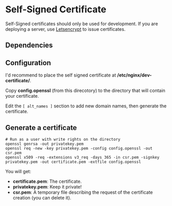 # Self-Signed Certificate

Self-Signed certificates should only be used for development.
If you are deploying a server, use [Letsencrypt][notes-letsencrypt]
to issue certificates.

## Dependencies

## Configuration

I'd recommend to place the self signed certificate at **/etc/nginx/dev-certificate/**.

Copy **config.openssl** (from this direcotory) to the directory that will contain your certificate.

Edit the `[ alt_names ]` section to add new domain names, then generate the certificate.

## Generate a certificate

```shell
# Run as a user with write rights on the directory
openssl genrsa -out privatekey.pem
openssl req -new -key privatekey.pem -config config.openssl -out csr.pem
openssl x509 -req -extensions v3_req -days 365 -in csr.pem -signkey privatekey.pem -out certificate.pem -extfile config.openssl
```

You will get:
- **certificate.pem**: The certificate.
- **privatekey.pem**: Keep it private!
- **csr.pem**: A temporary file describing the request of the certificate creation (you can delete it).


[notes-letsencrypt]: ../../../server/letsencrypt/index.md
